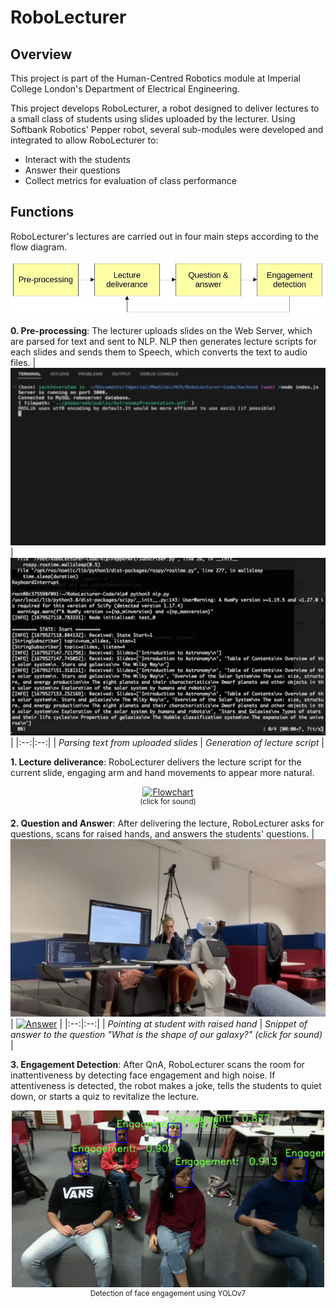 # RoboLecturer
## Overview
This project is part of the Human-Centred Robotics module at Imperial College London's Department of Electrical Engineering.

This project develops RoboLecturer, a robot designed to deliver lectures to a small class of students using slides uploaded by the lecturer. Using Softbank Robotics' Pepper robot, several sub-modules were developed and integrated to allow RoboLecturer to:
- Interact with the students
- Answer their questions
- Collect metrics for evaluation of class performance

## Functions
RoboLecturer's lectures are carried out in four main steps according to the flow diagram.
<p align="center">
  <img src="./images/flowchart.jpg" alt="Flowchart" width="600px">
</p>

**0. Pre-processing**: The lecturer uploads slides on the Web Server, which are parsed for text and sent to NLP. NLP then generates lecture scripts for each slides and sends them to Speech, which converts the text to audio files.
| ![Slides generation](./images/slides-generation.gif) | ![Lecture generation](./images/lecture-generation.gif) |
|:--:|:--:|
| *Parsing text from uploaded slides* | *Generation of lecture script* |

**1. Lecture deliverance**: RoboLecturer delivers the lecture script for the current slide, engaging arm and hand movements to appear more natural.
<p align="center">
  <a href="https://user-images.githubusercontent.com/76771375/230871638-44939e1c-361f-4c4d-aec7-6ebd138a5cf4.mp4"><img src="./images/lecture.gif" alt="Flowchart" width="500px"></a>
  <br>
  <sup>(click for sound)</sup>
</p>

**2. Question and Answer**: After delivering the lecture, RoboLecturer asks for questions, scans for raised hands, and answers the students' questions.
| ![Pointing](./images/pointing.gif) | [![Answer](./images/answer.gif)](https://user-images.githubusercontent.com/76771375/230805940-b0c7e866-4229-4c2e-a831-295949f49a35.mp4) |
|:--:|:--:|
| *Pointing at student with raised hand* | *Snippet of answer to the question "What is the shape of our galaxy?" (click for sound)* |

**3. Engagement Detection**: After QnA, RoboLecturer scans the room for inattentiveness by detecting face engagement and high noise. If attentiveness is detected, the robot makes a joke, tells the students to quiet down, or starts a quiz to revitalize the lecture.
<p align="center">
  <img src="./images/engagement.jpg" alt="Flowchart" width="500px">
  <br>
  <sup>Detection of face engagement using YOLOv7</sup>
</p>
